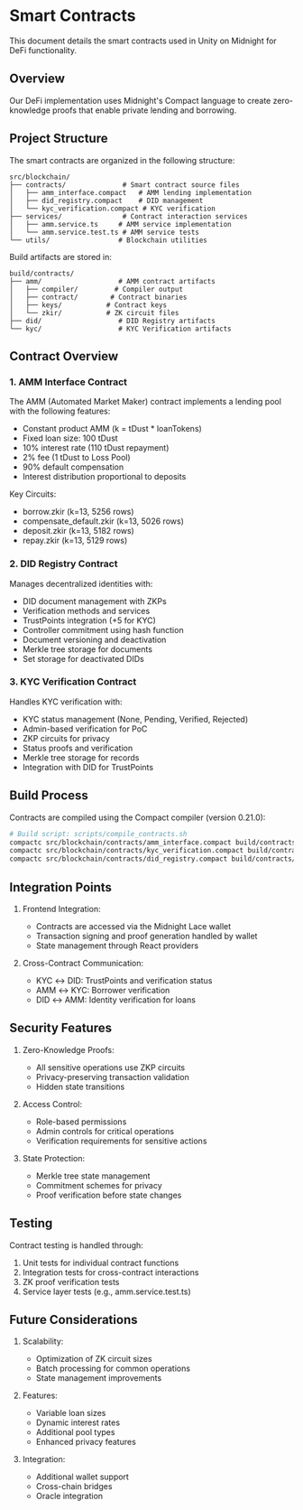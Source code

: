 # Smart Contracts

This document details the smart contracts used in Unity on Midnight for DeFi functionality.

## Overview

Our DeFi implementation uses Midnight's Compact language to create zero-knowledge proofs that enable private lending and borrowing.

## Project Structure

The smart contracts are organized in the following structure:

```
src/blockchain/
├── contracts/              # Smart contract source files
│   ├── amm_interface.compact   # AMM lending implementation
│   ├── did_registry.compact    # DID management
│   └── kyc_verification.compact # KYC verification
├── services/               # Contract interaction services
│   ├── amm.service.ts     # AMM service implementation
│   └── amm.service.test.ts # AMM service tests
└── utils/                 # Blockchain utilities
```

Build artifacts are stored in:

```
build/contracts/
├── amm/                   # AMM contract artifacts
│   ├── compiler/         # Compiler output
│   ├── contract/        # Contract binaries
│   ├── keys/           # Contract keys
│   └── zkir/           # ZK circuit files
├── did/                   # DID Registry artifacts
└── kyc/                   # KYC Verification artifacts
```

## Contract Overview

### 1. AMM Interface Contract

The AMM (Automated Market Maker) contract implements a lending pool with the following features:

- Constant product AMM (k = tDust * loanTokens)
- Fixed loan size: 100 tDust
- 10% interest rate (110 tDust repayment)
- 2% fee (1 tDust to Loss Pool)
- 90% default compensation
- Interest distribution proportional to deposits

Key Circuits:
- borrow.zkir (k=13, 5256 rows)
- compensate_default.zkir (k=13, 5026 rows)
- deposit.zkir (k=13, 5182 rows)
- repay.zkir (k=13, 5129 rows)

### 2. DID Registry Contract

Manages decentralized identities with:
- DID document management with ZKPs
- Verification methods and services
- TrustPoints integration (+5 for KYC)
- Controller commitment using hash function
- Document versioning and deactivation
- Merkle tree storage for documents
- Set storage for deactivated DIDs

### 3. KYC Verification Contract

Handles KYC verification with:
- KYC status management (None, Pending, Verified, Rejected)
- Admin-based verification for PoC
- ZKP circuits for privacy
- Status proofs and verification
- Merkle tree storage for records
- Integration with DID for TrustPoints

## Build Process

Contracts are compiled using the Compact compiler (version 0.21.0):

```bash
# Build script: scripts/compile_contracts.sh
compactc src/blockchain/contracts/amm_interface.compact build/contracts/amm
compactc src/blockchain/contracts/kyc_verification.compact build/contracts/kyc
compactc src/blockchain/contracts/did_registry.compact build/contracts/did
```

## Integration Points

1. Frontend Integration:
   - Contracts are accessed via the Midnight Lace wallet
   - Transaction signing and proof generation handled by wallet
   - State management through React providers

2. Cross-Contract Communication:
   - KYC ↔ DID: TrustPoints and verification status
   - AMM ↔ KYC: Borrower verification
   - DID ↔ AMM: Identity verification for loans

## Security Features

1. Zero-Knowledge Proofs:
   - All sensitive operations use ZKP circuits
   - Privacy-preserving transaction validation
   - Hidden state transitions

2. Access Control:
   - Role-based permissions
   - Admin controls for critical operations
   - Verification requirements for sensitive actions

3. State Protection:
   - Merkle tree state management
   - Commitment schemes for privacy
   - Proof verification before state changes

## Testing

Contract testing is handled through:
1. Unit tests for individual contract functions
2. Integration tests for cross-contract interactions
3. ZK proof verification tests
4. Service layer tests (e.g., amm.service.test.ts)

## Future Considerations

1. Scalability:
   - Optimization of ZK circuit sizes
   - Batch processing for common operations
   - State management improvements

2. Features:
   - Variable loan sizes
   - Dynamic interest rates
   - Additional pool types
   - Enhanced privacy features

3. Integration:
   - Additional wallet support
   - Cross-chain bridges
   - Oracle integration
